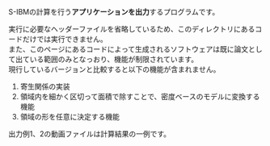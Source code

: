 S-IBMの計算を行う**アプリケーションを出力**するプログラムです。

実行に必要なヘッダーファイルを省略しているため、このディレクトリにあるコードだけでは実行できません。
<br>また、このページにあるコードによって生成されるソフトウェアは既に論文として出ている範囲のみとなっおり、機能が制限されています。
<br>現行しているバージョンと比較すると以下の機能が含まれません。
1. 寄生関係の実装
1. 領域内を細かく区切って面積で除すことで、密度ベースのモデルに変換する機能
1. 領域の形を任意に決定する機能


出力例1、2の動画ファイルは計算結果の一例です。
